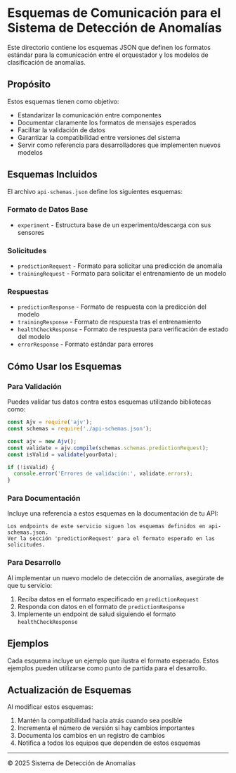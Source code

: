 # Esquemas de Comunicación para el Sistema de Detección de Anomalías

Este directorio contiene los esquemas JSON que definen los formatos estándar para la comunicación entre el orquestador y los modelos de clasificación de anomalías.

## Propósito

Estos esquemas tienen como objetivo:

- Estandarizar la comunicación entre componentes
- Documentar claramente los formatos de mensajes esperados
- Facilitar la validación de datos
- Garantizar la compatibilidad entre versiones del sistema
- Servir como referencia para desarrolladores que implementen nuevos modelos

## Esquemas Incluidos

El archivo `api-schemas.json` define los siguientes esquemas:

### Formato de Datos Base

- `experiment` - Estructura base de un experimento/descarga con sus sensores

### Solicitudes

- `predictionRequest` - Formato para solicitar una predicción de anomalía
- `trainingRequest` - Formato para solicitar el entrenamiento de un modelo

### Respuestas

- `predictionResponse` - Formato de respuesta con la predicción del modelo
- `trainingResponse` - Formato de respuesta tras el entrenamiento
- `healthCheckResponse` - Formato de respuesta para verificación de estado del modelo
- `errorResponse` - Formato estándar para errores

## Cómo Usar los Esquemas

### Para Validación

Puedes validar tus datos contra estos esquemas utilizando bibliotecas como:

```javascript
const Ajv = require('ajv');
const schemas = require('./api-schemas.json');

const ajv = new Ajv();
const validate = ajv.compile(schemas.schemas.predictionRequest);
const isValid = validate(yourData);

if (!isValid) {
  console.error('Errores de validación:', validate.errors);
}
```

### Para Documentación

Incluye una referencia a estos esquemas en la documentación de tu API:

```
Los endpoints de este servicio siguen los esquemas definidos en api-schemas.json.
Ver la sección 'predictionRequest' para el formato esperado en las solicitudes.
```

### Para Desarrollo

Al implementar un nuevo modelo de detección de anomalías, asegúrate de que tu servicio:

1. Reciba datos en el formato especificado en `predictionRequest`
2. Responda con datos en el formato de `predictionResponse`
3. Implemente un endpoint de salud siguiendo el formato `healthCheckResponse`

## Ejemplos

Cada esquema incluye un ejemplo que ilustra el formato esperado. Estos ejemplos pueden
utilizarse como punto de partida para el desarrollo.

## Actualización de Esquemas

Al modificar estos esquemas:

1. Mantén la compatibilidad hacia atrás cuando sea posible
2. Incrementa el número de versión si hay cambios importantes
3. Documenta los cambios en un registro de cambios
4. Notifica a todos los equipos que dependen de estos esquemas

---

© 2025 Sistema de Detección de Anomalías